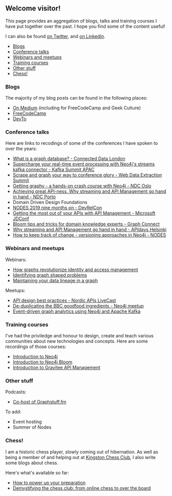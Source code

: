 ## Welcome visitor!

This page provides an aggregation of blogs, talks and training courses I have put together over the past. I hope you find some of the content useful!

I can also be found [on Twitter](https://twitter.com/ellazal), and [on LinkedIn](https://www.linkedin.com/in/ljubicalazarevic/).

- [Blogs](#blogs)
- [Conference talks](#conference-talks)
- [Webinars and meetups](#webinars-and-meetups)
- [Training courses](#training-courses)
- [Other stuff](#other-stuff)
- [Chess!](#chess)

### Blogs

The majority of my blog posts can be found in the following places:

- [On Medium](https://lju.medium.com) (including for FreeCodeCamp and Geek Culture)
- [FreeCodeCamp](https://www.freecodecamp.org/news/author/lju/)
- [DevTo](https://dev.to/lju)

### Conference talks

Here are links to recodings of some of the conferences I have spoken to over the years:

- [What is a graph database? - Connected Data London](https://www.youtube.com/watch?v=52AB97XBQp8)
- [Supercharge your real-time event processing with Neo4j's streams kafka connector - Kafka Summit APAC](https://www.confluent.io/en-gb/events/kafka-summit-apac-2021/supercharge-your-real-time-event-processing-with-neo4js-streams-kafka-connector/)
- [Scrape and graph your way to conference glory - Web Data Extraction Summit](https://www.youtube.com/watch?v=XZrUA9ZejrM&t=50s)
- [Getting graphy - a hands-on crash course with Neo4j - NDC Oslo](https://www.youtube.com/watch?v=QataQnV42Z4)
- [Achieving great API-ness. Why streaming and API Management go hand in hand - NDC Porto](https://www.youtube.com/watch?v=4zAb3vKC2Fk)
- Domain Driven Design Foundations
- [NODES 2019 nine months on - DevRelCon](https://www.youtube.com/watch?v=3kdGh6pRwrE)
- [Getting the most out of your APIs with API Management - Microsoft JDConf](https://docs.microsoft.com/en-us/events/jdconf-2022/getting-the-most-out-of-your-apis-with-api-management)
- [Bloom tips and tricks for domain knowledge experts - Graph Connect](https://www.youtube.com/watch?v=tX2OiKcIOok)
- [Why streaming and API Management go hand in hand - APIdays Helsinki](https://www.youtube.com/watch?v=U0FagjU7zsI)
- [How to keep track of change - versioning approaches in Neo4j - NODES](https://www.youtube.com/watch?v=Cm1yd8d7qv0)

### Webinars and meetups

Webinars:

- [How graphs revolutionize identity and access management](https://www.youtube.com/watch?v=Mk1QYLOeq3s)
- [Identifying graph shaped problems](https://www.youtube.com/watch?v=keZURbOo4-M)
- [Maintaining your data lineage in a graph](https://www.youtube.com/watch?v=3tWTCbrE5ls)

Meetups:

- [API design best practices - Nordic APIs LiveCast](https://www.youtube.com/watch?v=BoF6sVB8U10)
- [De-duplicating the BBC goodfood ingredients - Neo4j meetup](https://www.youtube.com/watch?v=m7aGQh8smPI)
- [Event-driven graph analytics using Neo4j and Apache Kafka](https://www.youtube.com/watch?v=ncrART5vDfY)

### Training courses

I've had the priviledge and honour to design, create and teach various communities about new technologies and concepts. Here are some recordings of those courses:

- [Introduction to Neo4j](https://www.youtube.com/watch?v=n2wgFTTZGps)
- [Introduction to Neo4j Bloom](https://www.youtube.com/watch?v=RcDmuVO33I4)
- [Introduction to Gravitee API Management](https://www.youtube.com/watch?v=o4BTVOAoqM4)

### Other stuff

Podcasts:

- [Co-host of Graphstuff.fm](https://graphstuff.fm)

To add:
- Event hosting
- Summer of Nodes

### Chess!

I am a historic chess player, slowly coming out of hibernation. As well as being a member of and helping out at [Kingston Chess Club](https://kingstonchess.com), I also write some blogs about chess. 

Here's what's available so far:

- [How to power up your preparation](https://kingstonchess.com/2021/11/10/how-to-power-up-your-preparation/)
- [Demystifying the chess club: from online chess to over the board](https://kingstonchess.com/2022/01/16/demystifying-the-chess-club-from-online-chess-to-over-the-board/)

